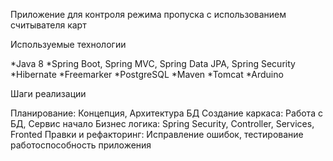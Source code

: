 Приложение для контроля режима пропуска с использованием считывателя карт

Используемые технологии

*Java 8
*Spring Boot, Spring MVC, Spring Data JPA, Spring Security
*Hibernate
*Freemarker
*PostgreSQL
*Maven
*Tomcat
*Arduino

Шаги реализации

Планирование: Концепция, Архитектура БД
Создание каркаса: Работа с БД, Сервис начало
Бизнес логика: Spring Security, Controller, Services, Fronted
Правки и рефакторинг: Исправление ошибок, тестирование работоспособность приложения